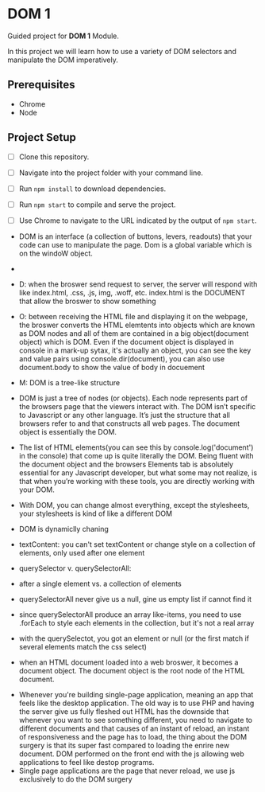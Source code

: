 # DOM 1

Guided project for **DOM 1** Module.

In this project we will learn how to use a variety of DOM selectors and manipulate the DOM imperatively.

## Prerequisites

- Chrome
- Node

## Project Setup

- [ ] Clone this repository.
- [ ] Navigate into the project folder with your command line.
- [ ] Run `npm install` to download dependencies.
- [ ] Run `npm start` to compile and serve the project.
- [ ] Use Chrome to navigate to the URL indicated by the output of `npm start`.


<!-- what is a DOM -->

- DOM is an interface (a collection of buttons, levers, readouts) that your code can use to manipulate the page. Dom is a global variable which is on the windoW object.
- 
- D: when the broswer send request to server, the server will respond with like index.html, .css, .js, img, .woff, etc. index.html is the DOCUMENT that allow the broswer to show something

- O: between receiving the HTML file and displaying it on the webpage, the broswer converts the HTML elemtents into objects which are known as DOM nodes and all of them are contained in a big object(document object) which is DOM. Even if the document object is displayed in console in a mark-up sytax, it's actually an object, you can see the key and value pairs using console.dir(document), you can also use document.body to show the value of body in docuement

- M: DOM is a tree-like structure
  
- DOM is just a tree of nodes (or objects). Each node represents part of the browsers page that the viewers interact with. The DOM isn’t specific to Javascript or any other language. It’s just the structure that all browsers refer to and that constructs all web pages. The document object is essentially the DOM.

- The list of HTML elements(you can see this by console.log('document') in the console) that come up is quite literally the DOM. Being fluent with the document object and the browsers Elements tab is absolutely essential for any Javascript developer, but what some may not realize, is that when you’re working with these tools, you are directly working with your DOM.

- With DOM, you can change almost everything, except the stylesheets, your stylesheets is kind of like a different DOM

- DOM is dynamiclly chaning

<!-- DOM Selectors -->

- textContent: you can't set textContent or change style on a collection of elements, only used after one element

- querySelector v. querySelectorAll: 
- after a single element vs. a collection of elements
- querySelectorAll never give us a null, gine us empty list if cannot find it
- since querySelectorAll produce an array like-items, you need to use .forEach to style each elements in the collection, but it's not a real array
- with the querySelectot, you got an element or null (or the first match if several elements match the css select)

<!-- the document object -->
- when an HTML document loaded into a web broswer, it becomes a document object. The document object is the root node of the HTML document.

<!-- When to use DOM manipulation -->
- Whenever you're building single-page application, meaning an app that feels like the desktop application. The old way is to use PHP and having the server give us fully fleshed out HTML has the downside that whenever you want to see something different, you need to navigate to different documents and that causes of an instant of reload, an instant of responsiveness and the page has to load, the thing about the DOM surgery is that its super fast compared to loading the enrire new document. DOM performed on the front end with the js allowing web applications to feel like destop programs.
- Single page applications are the page that never reload, we use js exclusively to do the DOM surgery